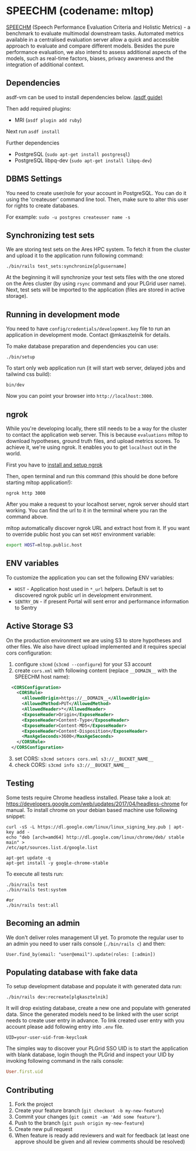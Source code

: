 # SPEECHM (codename: mltop)

[SPEECHM](https://speechm.cloud.cyfronet.pl)
(Speech Performance Evaluation Criteria and Holistic Metrics) - a
benchmark to evaluate multimodal downstream tasks. Automated metrics available
in a centralised evaluation server allow a quick and accessible approach to
evaluate and compare different models. Besides the pure performance evaluation,
we also intend to assess additional aspects of the models, such as real-time
factors, biases, privacy awareness and the integration of additional context.

## Dependencies

asdf-vm can be used to install dependencies below. [(asdf guide)](https://asdf-vm.com/guide/getting-started.html)

Then add required plugins:

* MRI (`asdf plugin add ruby`)

Next run `asdf install`

Further dependencies
* PostgreSQL (`sudo apt-get install postgresql`)
* PostgreSQL libpq-dev (`sudo apt-get install libpq-dev`)

## DBMS Settings

You need to create user/role for your account in PostgreSQL. You can do it
using the 'createuser' command line tool. Then, make sure to alter this user
for rights to create databases.

For example:
`sudo -u postgres createuser name -s`

## Synchronizing test sets

We are storing test sets on the Ares HPC system. To fetch it from the cluster
and upload it to the application runn following command:

```
./bin/rails test_sets:synchronize[plgusername]
```

At the beginning it will synchronize your test sets files with the one stored on
the Ares cluster (by using `rsync` command and your PLGrid user name). Next, test
sets will be imported to the application (files are stored in active storage).

## Running in development mode

You need to have `config/credentials/development.key` file to run an application in development
mode. Contact @mkasztelnik for details.

To make database preparation and dependencies you can use:

```
./bin/setup
```

To start only web application run (it will start web server, delayed jobs and
tailwind css build):

```
bin/dev
```

Now you can point your browser into `http://localhost:3000`.

## ngrok
While you're developing locally, there still needs to be a way for the cluster
to contact the application web server. This is because `evaluations` mltop to
download hypotheses, ground truth files, and upload metrics scores. To achieve
it, we're using ngrok. It enables you to get `localhost` out in the world.

First you have to [install and setup ngrok](https://ngrok.com/download)

Then, open terminal and run this command (this should be done before
starting mltop application!):

```
ngrok http 3000
```

After you make a request to your localhost server, ngrok server should start working.
You can find the url to it in the terminal where you ran the command above.

mltop automatically discover ngrok URL and extract host from it. If you want to
override public host you can set `HOST` environment variable:

```bash
export HOST=mltop.public.host
```

## ENV variables

To customize the application you can set the following ENV variables:

  * `HOST` - Application host used in `*_url` helpers.
    Default is set to discovered ngrok public url in development environment.
  * `SENTRY_DN` - if present Portal will sent error and performance
    information to Sentry

## Active Storage S3
On the production environment we are using S3 to store hypotheses and other files.
We also have direct upload implemented and it requires special cors
configuration:
  1. configure `s3cmd` (`s3cmd --configure`) for your S3 account
  2. create `cors.xml` with following content (replace `__DOMAIN__` with the SPEECHM
     host name):
  ```xml
    <CORSConfiguration>
      <CORSRule>
        <AllowedOrigin>https://__DOMAIN__</AllowedOrigin>
        <AllowedMethod>PUT</AllowedMethod>
        <AllowedHeader>*</AllowedHeader>
        <ExposeHeader>Origin</ExposeHeader>
        <ExposeHeader>Content-Type</ExposeHeader>
        <ExposeHeader>Content-MD5</ExposeHeader>
        <ExposeHeader>Content-Disposition</ExposeHeader>
        <MaxAgeSeconds>3600</MaxAgeSeconds>
      </CORSRule>
    </CORSConfiguration>
  ```
  3. set CORS: `s3cmd setcors cors.xml s3://__BUCKET_NAME__`
  4. check CORS: `s3cmd info s3://__BUCKET_NAME__`

## Testing

Some tests require Chrome headless installed. Please take a look at:
https://developers.google.com/web/updates/2017/04/headless-chrome for manual. To
install chrome on your debian based machine use following snippet:

```
curl -sS -L https://dl.google.com/linux/linux_signing_key.pub | apt-key add -
echo "deb [arch=amd64] http://dl.google.com/linux/chrome/deb/ stable main" >
/etc/apt/sources.list.d/google.list

apt-get update -q
apt-get install -y google-chrome-stable
```

To execute all tests run:

```
./bin/rails test
./bin/rails test:system

#or
./bin/rails test:all
```

## Becoming an admin

We don't deliver roles management UI yet. To promote the regular user to an
admin you need to user rails console (`./bin/rails c`) and then:

```
User.find_by(email: "user@email").update(roles: [:admin])
```

## Populating database with fake data

To setup development database and populate it with generated data run:

```
./bin/rails dev:recreate[plgkasztelnik]
```

It will drop existing database, create a new one and populate with generated
data. Since the generated models need to be linked with the user script needs to
create user entry in advance. To link created user entry with you account please
add following entry into `.env` file.

```
UID=your-user-uid-from-keycloak
```

The simples way to discover your PLGrid SSO UID is to start the application with
blank database, login though the PLGrid and inspect your UID by invoking
following command in the rails console:

```ruby
User.first.uid
```

## Contributing

1. Fork the project
2. Create your feature branch (`git checkout -b my-new-feature`)
3. Commit your changes (`git commit -am 'Add some feature'`).
4. Push to the branch (`git push origin my-new-feature`)
5. Create new pull request
6. When feature is ready add reviewers and wait for feedback (at least one
   approve should be given and all review comments should be resolved)
